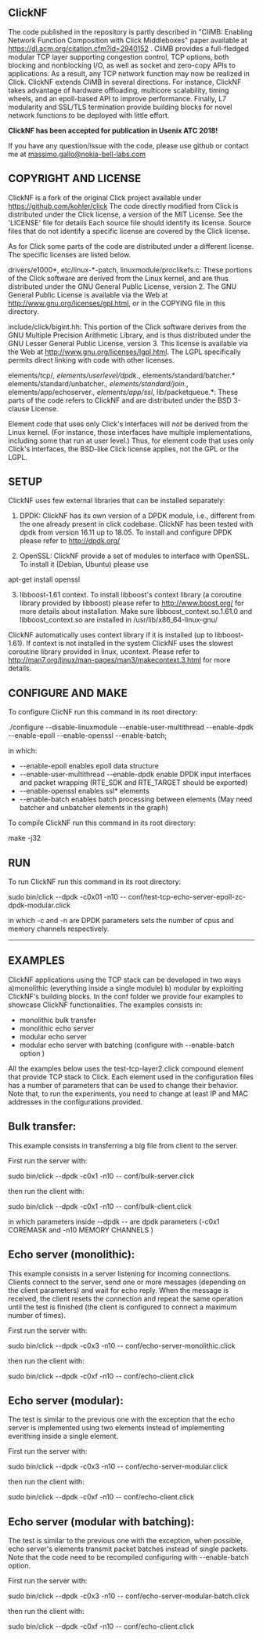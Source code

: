 ClickNF
---------------------
The code published in the repository is partly described in "CliMB: Enabling Network Function Composition with 
Click Middleboxes" paper available at https://dl.acm.org/citation.cfm?id=2940152 . CliMB provides a full-fledged 
modular TCP layer supporting congestion control, TCP options, both blocking and nonblocking I/O, as well as socket 
and zero-copy APIs to applications. As a result, any TCP network function may now be realized in Click. ClickNF 
extends CliMB in several directions. For instance, ClickNF takes advantage of hardware offloading, multicore 
scalability, timing wheels, and an epoll-based API to improve performance. Finally, L7 modularity and SSL/TLS 
termination provide building blocks for novel network functions to be deployed with little effort. 

**ClickNF has been accepted for publication in Usenix ATC 2018!** 

If you have any question/issue with the code, please use github or contact me at massimo.gallo@nokia-bell-labs.com

COPYRIGHT AND LICENSE
---------------------

ClickNF is a fork of the original Click project available under https://github.com/kohler/click The code directly 
modified from Click is distributed under the Click license, a version of the MIT License. See the 'LICENSE' file for 
details Each source file should identify its license. Source files that do not identify a specific license are covered 
by the Click license.

As for Click some parts of the code are distributed under a different license. The specific licenses are listed below.

drivers/e1000*, etc/linux-*-patch, linuxmodule/proclikefs.c: These portions of the Click software are derived from the 
Linux kernel, and are thus distributed under the GNU General Public License, version 2. The GNU General Public License 
is available via the Web at <http://www.gnu.org/licenses/gpl.html>, or in the COPYING file in this directory.

include/click/bigint.hh: This portion of the Click software derives from the GNU Multiple Precision Arithmetic Library, 
and is thus distributed under the GNU Lesser General Public License, version 3. This license is available via the Web 
at <http://www.gnu.org/licenses/lgpl.html>. The LGPL specifically permits direct linking with code with other licenses. 

elements/tcp/*, elements/userlevel/dpdk.*, elements/standard/batcher.* elements/standard/unbatcher.*, 
elements/standard/join.*, elements/app/echoserver.*, elements/app/ssl*, lib/packetqueue.*: 
These parts of the code refers to ClickNF and are distributed under the BSD 3-clause License.

Element code that uses only Click's interfaces will *not* be derived from the Linux kernel. (For instance, those 
interfaces have multiple implementations, including some that run at user level.) Thus, for element code that uses only 
Click's interfaces, the BSD-like Click license applies, not the GPL or the LGPL.

SETUP
-----------------------

ClickNF uses few external libraries that can be installed separately: 

1) DPDK: ClickNF has its own version of a DPDK module, i.e., different from the one already present in click codebase. ClickNF has been tested with 
   dpdk from version 16.11 up to 18.05. To install and configure DPDK please refer to http://dpdk.org/ 

2) OpenSSL: ClickNF provide a set of modules to interface with OpenSSL. To install it (Debian, Ubuntu) please use 

apt-get install openssl

3) libboost-1.61 context. To install libboost's context library (a coroutine library provided by libboost) please refer to 
http://www.boost.org/ for more details about installation. Make sure libboost_context.so.1.61.0 and libboost_context.so are 
installed in /usr/lib/x86_64-linux-gnu/

ClickNF automatically uses context library if it is installed (up to libboost-1.61). If context is not installed in the system 
ClickNF uses the slowest coroutine library provided in linux, ucontext. 
Please refer to http://man7.org/linux/man-pages/man3/makecontext.3.html for more details. 

CONFIGURE AND MAKE
-----------------------

To configure ClicNF run this command in its root directory:

./configure --disable-linuxmodule --enable-user-multithread --enable-dpdk --enable-epoll --enable-openssl --enable-batch;

in which:

- --enable-epoll 			 	enables epoll data structure
- --enable-user-multithread --enable-dpdk 	enable DPDK input interfaces and packet wrapping (RTE_SDK and RTE_TARGET should be exported)
- --enable-openssl 				enables ssl* elements
- --enable-batch 				enables batch processing between elements (May need batcher and unbatcher elements in the graph)

To compile ClickNF run this command in its root directory:

make -j32

RUN
-----------------------

To run ClickNF run this command in its root directory:

sudo bin/click --dpdk -c0x01 -n10 --  conf/test-tcp-echo-server-epoll-zc-dpdk-modular.click

in which -c and -n are DPDK parameters sets the number of cpus and memory channels respectively. 

-----------------------
EXAMPLES
-----------------------

ClickNF applications using the TCP stack can be developed in two ways a)monolithic (everything inside a single module) b) modular by 
exploiting ClickNF's building blocks. In the conf folder we provide four examples to showcase ClickNF functionalities. 
The examples consists in:

- monolithic bulk transfer
- monolithic echo server
- modular echo server
- modular echo server with batching (configure with --enable-batch option )

All the examples below uses the test-tcp-layer2.click compound element that provide TCP stack to Click. Each element 
used in the configuration files has a number of parameters that can be used to change their behavior. Note that, to
run the experiments, you need to change at least IP and MAC addresses in the configurations provided. 

Bulk transfer: 
------------------------

This example consists in transferring a big file from client to the server. 

First run the server with: 

sudo bin/click --dpdk -c0x1 -n10 -- conf/bulk-server.click

then run the client with:

sudo bin/click --dpdk -c0x1 -n10 -- conf/bulk-client.click

in which parameters inside --dpdk -- are dpdk parameters (-c0x1 COREMASK and -n10 MEMORY CHANNELS )

Echo server (monolithic):
-------------------------

This example consists in a server listening for incoming connections. Clients connect to the server, send one or more messages 
(depending on the client parameters) and wait for echo reply. When the message is received, the client resets the connection and 
repeat the same operation until the test is finished (the client is configured to connect a maximum number of times). 

First run the server with:

sudo bin/click --dpdk -c0x3 -n10 -- conf/echo-server-monolithic.click

then run the client with:

sudo bin/click --dpdk -c0xf -n10 -- conf/echo-client.click

Echo server (modular):
------------------------

The test is similar to the previous one with the exception that the echo server is implemented using two elements instead of 
implementing everithing inside a single element. 

First run the server with:

sudo bin/click --dpdk -c0x3 -n10 -- conf/echo-server-modular.click

then run the client with:

sudo bin/click --dpdk -c0xf -n10 -- conf/echo-client.click

Echo server (modular with batching):
------------------------------------

The test is similar to the previous one with the exception, when possible, echo server's elements transmit packet 
batches instead of single packets. Note that the code need to be recompiled configuring with --enable-batch option.

First run the server with:

sudo bin/click --dpdk -c0x3 -n10 -- conf/echo-server-modular-batch.click

then run the client with:

sudo bin/click --dpdk -c0xf -n10 -- conf/echo-client.click
